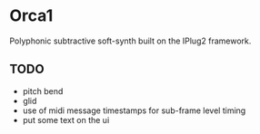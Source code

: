 # Orca1
Polyphonic subtractive soft-synth built on the IPlug2 framework.

## TODO

* pitch bend
* glid
* use of midi message timestamps for sub-frame level timing
* put some text on the ui

